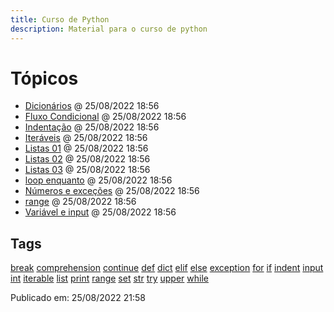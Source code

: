 ```yaml
---
title: Curso de Python
description: Material para o curso de python
---
```

# Tópicos

- [Dicionários](python-dict-1) @ 25/08/2022 18:56
- [Fluxo Condicional](python-if-elif-else) @ 25/08/2022 18:56
- [Indentação](python-indent) @ 25/08/2022 18:56
- [Iteráveis](python-iteraveis) @ 25/08/2022 18:56
- [Listas 01](python-listas-1) @ 25/08/2022 18:56
- [Listas 02](python-listas-2) @ 25/08/2022 18:56
- [Listas 03](python-listas-3) @ 25/08/2022 18:56
- [loop enquanto](python-while) @ 25/08/2022 18:56
- [Números e exceções](python-numbers-exceptions) @ 25/08/2022 18:56
- [range](python-range) @ 25/08/2022 18:56
- [Variável e input](python-input-var) @ 25/08/2022 18:56

## Tags

[break](/?tag=break) [comprehension](/?tag=comprehension) [continue](/?tag=continue) [def](/?tag=def) [dict](/?tag=dict) [elif](/?tag=elif) [else](/?tag=else) [exception](/?tag=exception) [for](/?tag=for) [if](/?tag=if) [indent](/?tag=indent) [input](/?tag=input) [int](/?tag=int) [iterable](/?tag=iterable) [list](/?tag=list) [print](/?tag=print) [range](/?tag=range) [set](/?tag=set) [str](/?tag=str) [try](/?tag=try) [upper](/?tag=upper) [while](/?tag=while) 

Publicado em: 25/08/2022 21:58

